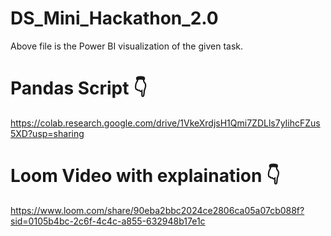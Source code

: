 # DS_Mini_Hackathon_2.0

Above file is the Power BI visualization of the given task.

# Pandas Script 👇
https://colab.research.google.com/drive/1VkeXrdjsH1Qmi7ZDLls7yIihcFZus5XD?usp=sharing

# Loom Video with explaination 👇
https://www.loom.com/share/90eba2bbc2024ce2806ca05a07cb088f?sid=0105b4bc-2c6f-4c4c-a855-632948b17e1c

